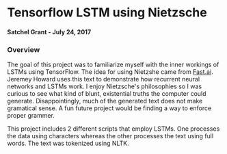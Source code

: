 # Tensorflow LSTM using Nietzsche
#### Satchel Grant - July 24, 2017

### Overview
The goal of this project was to familiarize myself with the inner workings of LSTMs using TensorFlow. The idea for using Nietzshe came from [Fast.ai](http://www.fast.ai/). Jeremey Howard uses this text to demonstrate how recurrent neural networks and LSTMs work. I enjoy Nietzsche's philosophies so I was curious to see what kind of blunt, existential truths the computer could generate. Disappointingly, much of the generated text does not make gramatical sense. A fun future project would be finding a way to enforce proper grammer.

This project includes 2 different scripts that employ LSTMs. One processes the data using characters whereas the other processes the text using full words. The text was tokenized using NLTK.


